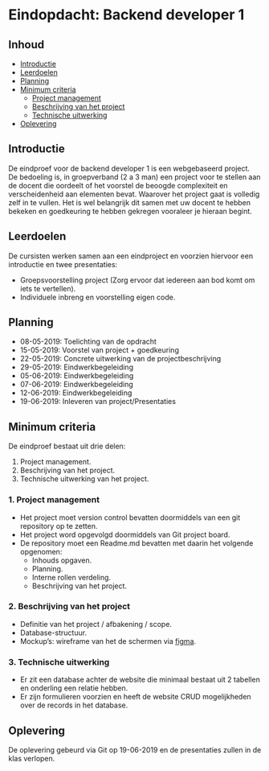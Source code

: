 # Eindopdacht: Backend developer 1

## Inhoud
 - [Introductie](#Introductie)
 - [Leerdoelen](#Leerdoelen)
 - [Planning](#Planning)
 - [Minimum criteria](#Minimum-criteria)
    -  [Project management](#1-Project-management)
    -  [Beschrijving van het project](#2-Beschrijving-van-het-project)
    -  [Technische uitwerking](#3-Technische-uitwerking)
 -  [Oplevering](#Oplevering)


## Introductie
De eindproef voor de backend developer 1 is een webgebaseerd project. \
De bedoeling is, in groepverband (2 a 3 man) een project voor te stellen aan de docent die oordeelt of het voorstel de beoogde complexiteit en verscheidenheid aan elementen bevat.
Waarover het project gaat is volledig zelf in te vullen. Het is wel belangrijk dit samen met uw docent te hebben bekeken en goedkeuring te hebben gekregen vooraleer je hieraan begint.

## Leerdoelen
De cursisten werken samen aan een eindproject en voorzien hiervoor een introductie en twee presentaties:
- Groepsvoorstelling project (Zorg ervoor dat iedereen aan bod komt om iets te vertellen).
- Individuele inbreng en voorstelling eigen code.

## Planning
- 08-05-2019: Toelichting van de opdracht
- 15-05-2019: Voorstel van project + goedkeuring
- 22-05-2019: Concrete uitwerking van de projectbeschrijving
- 29-05-2019: Eindwerkbegeleiding
- 05-06-2019: Eindwerkbegeleiding
- 07-06-2019: Eindwerkbegeleiding
- 12-06-2019: Eindwerkbegeleiding
- 19-06-2019: Inleveren van project/Presentaties

## Minimum criteria
De eindproef bestaat uit drie delen: 
1. Project management.
1. Beschrijving van het project.
1. Technische uitwerking van het project.

### 1. Project management
- Het project moet version control bevatten doormiddels van een git repository op te zetten.
- Het project word opgevolgd doormiddels van Git project board.
- De repository moet een Readme.md bevatten met daarin het volgende opgenomen:
    - Inhouds opgaven.
    - Planning.
    - Interne rollen verdeling.
    - Beschrijving van het project.

### 2. Beschrijving van het project
- Definitie van het project / afbakening / scope.
- Database-structuur.
- Mockup’s: wireframe van het de schermen via [figma](https://www.figma.com/).

### 3. Technische uitwerking
- Er zit een database achter de website die minimaal bestaat uit 2 tabellen en onderling een relatie hebben.
- Er zijn formulieren voorzien en heeft de website CRUD mogelijkheden over de records in het database.

## Oplevering
De oplevering gebeurd via Git op 19-06-2019 en de presentaties zullen in de klas verlopen.